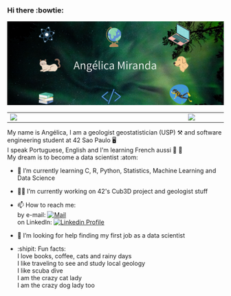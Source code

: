 ### Hi there :bowtie:
![Alt text](capa.png?raw=true "Title")
<center>
<table>
    <tr>
        <td><img width="400px" align="left" src="https://github-readme-stats.vercel.app/api/top-langs/?username=anolivei&hide=html&layout=compact&theme=tokyonight" /></td>
        <td><img width="495px" align="left" src="https://github-readme-stats.vercel.app/api?username=anolivei&theme=tokyonight"/></td>
    </tr>   
</table>
</center>

My name is Angélica, I am a geologist geostatistician (USP) :hammer_and_pick: and software engineering student at 42 Sao Paulo :desktop_computer:<br>
I speak Portuguese, English and I'm learning French aussi :baguette_bread: :croissant:<br>
My dream is to become a data scientist :atom:

- 🔭 I’m currently learning 
C, R, Python, Statistics, Machine Learning and Data Science

- :woman_astronaut: I’m currently working on 
42's Cub3D project and geologist stuff

- 📫 How to reach me:<br>
by e-mail: [![Mail](https://img.shields.io/badge/-Mail-blue?style=flat&logo=Gmail&logoColor=white&link=mailto:miranda.oliveira.angelica@gmail.com)](mailto:miranda.oliveira.angelica@gmail.com)<br>
on LinkedIn: [![Linkedin Profile](https://img.shields.io/badge/-LinkedIn_Profile-0072b1?style=flat&logo=Linkedin&logoColor=white&link=https://www.linkedin.com/in/anolivei/)](https://www.linkedin.com/in/anolivei/)<br>

- 🤔 I’m looking for help finding my first job as a data scientist

- :shipit: Fun facts:<br>
I love books, coffee, cats and rainy days<br>
I like traveling to see and study local geology<br>
I like scuba dive<br>
I am the crazy cat lady<br>
I am the crazy dog lady too
